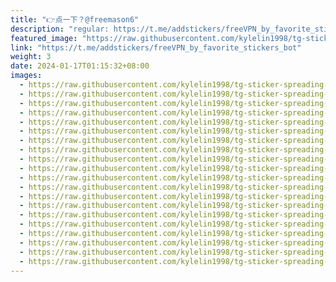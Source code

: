 ```yaml
---
title: "👉点一下？@freemason6"
description: "regular: https://t.me/addstickers/freeVPN_by_favorite_stickers_bot"
featured_image: "https://raw.githubusercontent.com/kylelin1998/tg-sticker-spreading-worldwide-images/main/img/a7f6427d-52ea-4783-a6c4-9627bedd3559.jpg"
link: "https://t.me/addstickers/freeVPN_by_favorite_stickers_bot"
weight: 3
date: 2024-01-17T01:15:32+08:00
images:
  - https://raw.githubusercontent.com/kylelin1998/tg-sticker-spreading-worldwide-images/main/img/a7f6427d-52ea-4783-a6c4-9627bedd3559.jpg
  - https://raw.githubusercontent.com/kylelin1998/tg-sticker-spreading-worldwide-images/main/img/08a36cdf-f399-478e-8fa5-b03a230b8ca1.jpg
  - https://raw.githubusercontent.com/kylelin1998/tg-sticker-spreading-worldwide-images/main/img/ddd6a609-2cfc-4c47-94b5-3d996ecfc3cc.jpg
  - https://raw.githubusercontent.com/kylelin1998/tg-sticker-spreading-worldwide-images/main/img/88e8bf88-acda-4ff9-91f1-53a759d7e84c.jpg
  - https://raw.githubusercontent.com/kylelin1998/tg-sticker-spreading-worldwide-images/main/img/598bbc36-0a1f-4098-8e09-c2b394d54e05.jpg
  - https://raw.githubusercontent.com/kylelin1998/tg-sticker-spreading-worldwide-images/main/img/e03d886f-9332-4c26-a187-81d3acb35eb3.jpg
  - https://raw.githubusercontent.com/kylelin1998/tg-sticker-spreading-worldwide-images/main/img/688987f1-5c68-4728-9f30-8323392d20a1.jpg
  - https://raw.githubusercontent.com/kylelin1998/tg-sticker-spreading-worldwide-images/main/img/e6f8205d-8fad-4d57-aca9-9a338e7dc49e.jpg
  - https://raw.githubusercontent.com/kylelin1998/tg-sticker-spreading-worldwide-images/main/img/eea55763-e381-407e-8f35-93fad89cb403.jpg
  - https://raw.githubusercontent.com/kylelin1998/tg-sticker-spreading-worldwide-images/main/img/602ab235-0bf7-4389-8b4b-c0918807178a.jpg
  - https://raw.githubusercontent.com/kylelin1998/tg-sticker-spreading-worldwide-images/main/img/33346def-7cec-4a76-8eb8-c3ff1b7490cd.jpg
  - https://raw.githubusercontent.com/kylelin1998/tg-sticker-spreading-worldwide-images/main/img/631ed703-597a-43fc-8529-937e179c9ece.jpg
  - https://raw.githubusercontent.com/kylelin1998/tg-sticker-spreading-worldwide-images/main/img/aba3212c-002c-4e0d-8a88-b26b0e8d2710.jpg
  - https://raw.githubusercontent.com/kylelin1998/tg-sticker-spreading-worldwide-images/main/img/efe758fd-8029-44e1-b44e-1c06da5ac636.jpg
  - https://raw.githubusercontent.com/kylelin1998/tg-sticker-spreading-worldwide-images/main/img/6772f154-c9e9-4298-a833-644e0942529c.jpg
  - https://raw.githubusercontent.com/kylelin1998/tg-sticker-spreading-worldwide-images/main/img/975aaba7-fe6b-44f1-87d7-104dd5ee3dbd.jpg
  - https://raw.githubusercontent.com/kylelin1998/tg-sticker-spreading-worldwide-images/main/img/9d1d54b3-951c-4ff6-bd03-a975636e7a19.jpg
  - https://raw.githubusercontent.com/kylelin1998/tg-sticker-spreading-worldwide-images/main/img/0aa55355-86b2-4b5c-a523-2fea5c1013bc.jpg
  - https://raw.githubusercontent.com/kylelin1998/tg-sticker-spreading-worldwide-images/main/img/995d59da-e2ae-4553-91ad-2028298e1a03.jpg
  - https://raw.githubusercontent.com/kylelin1998/tg-sticker-spreading-worldwide-images/main/img/61cb362c-2745-4781-860d-b7db3c1816b0.jpg
---
```


